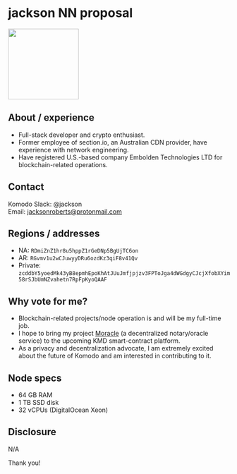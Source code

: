 # jackson NN proposal

<img src="https://avatars3.githubusercontent.com/u/1147244?s=460&v=4" width=160>

## About / experience

* Full-stack developer and crypto enthusiast.
* Former employee of section.io, an Australian CDN provider, have experience with network engineering.
* Have registered U.S.-based company Embolden Technologies LTD for blockchain-related operations.

## Contact

Komodo Slack: @jackson  
Email: jacksonroberts@protonmail.com

## Regions / addresses

* NA: `RDmiZnZ1hr8u5hppZ1rGeDNp5BgUjTC6on`  
* AR: `RGvmv1u2wCJuwyyDRu6ozdKz3qiF8v41Qv`  
* Private: `zcddbY5yoedMk43yB8epmhEpoKhAtJUuJmfjpjzv3FPToJga4dWGdgyCJcjXfobXYim58rSJbUmNZvahetn7RpFpKyoQAAF`


## Why vote for me?

* Blockchain-related projects/node operation is and will be my full-time job.
* I hope to bring my project [Moracle](https://moracle.network/) (a decentralized notary/oracle service) to the upcoming KMD smart-contract platform.
* As a privacy and decentralization advocate, I am extremely excited about the future of Komodo and am interested in contributing to it.


## Node specs

* 64 GB RAM
* 1 TB SSD disk
* 32 vCPUs (DigitalOcean Xeon)

## Disclosure
N/A

Thank you!